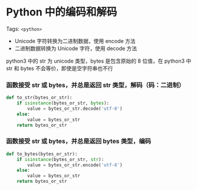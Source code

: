 # Python 中的编码和解码

Tags: `<python>`

* Unicode 字符转换为二进制数据，使用 encode 方法
* 二进制数据转换为 Unicode 字符，使用 decode 方法

python3 中的 str 为 unicode 类型，bytes 是包含原始的 8 位值，在 python3 中 str 和 bytes 不会等价，即使是空字符串也不行

### 函数接受 str 或 bytes，并总是返回 str 类型，**解码（码：二进制）**
```python
def to_str(bytes_or_str):
    if isinstance(bytes_or_str, bytes):
        value = bytes_or_str.decode('utf-8')
    else:
        value = bytes_or_str
    return bytes_or_str
```

### 函数接受 str 或 bytes，并总是返回 bytes 类型，**编码**
```python
def to_bytes(bytes_or_str):
    if isinstance(bytes_or_str, str):
        value = bytes_or_str.encode('utf-8')
    else:
        value = bytes_or_str
    return bytes_or_str
```

